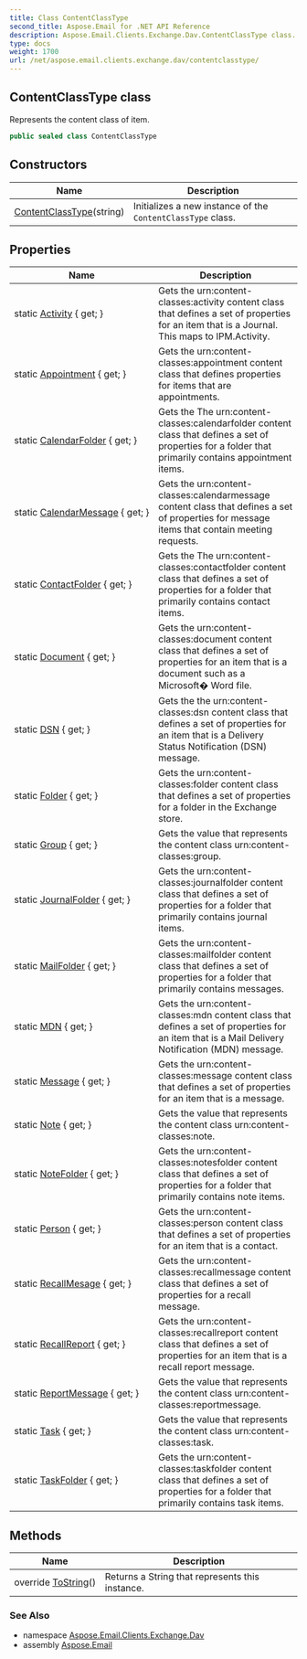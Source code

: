 ```yaml
---
title: Class ContentClassType
second_title: Aspose.Email for .NET API Reference
description: Aspose.Email.Clients.Exchange.Dav.ContentClassType class. Represents the content class of item
type: docs
weight: 1700
url: /net/aspose.email.clients.exchange.dav/contentclasstype/
---
```

## ContentClassType class

Represents the content class of item.

```csharp
public sealed class ContentClassType
```

## Constructors

| Name | Description |
| --- | --- |
| [ContentClassType](contentclasstype/)(string) | Initializes a new instance of the `ContentClassType` class. |

## Properties

| Name | Description |
| --- | --- |
| static [Activity](../../aspose.email.clients.exchange.dav/contentclasstype/activity/) { get; } | Gets the urn:content-classes:activity content class that defines a set of properties for an item that is a Journal. This maps to IPM.Activity. |
| static [Appointment](../../aspose.email.clients.exchange.dav/contentclasstype/appointment/) { get; } | Gets the urn:content-classes:appointment content class that defines properties for items that are appointments. |
| static [CalendarFolder](../../aspose.email.clients.exchange.dav/contentclasstype/calendarfolder/) { get; } | Gets the The urn:content-classes:calendarfolder content class that defines a set of properties for a folder that primarily contains appointment items. |
| static [CalendarMessage](../../aspose.email.clients.exchange.dav/contentclasstype/calendarmessage/) { get; } | Gets the urn:content-classes:calendarmessage content class that defines a set of properties for message items that contain meeting requests. |
| static [ContactFolder](../../aspose.email.clients.exchange.dav/contentclasstype/contactfolder/) { get; } | Gets the The urn:content-classes:contactfolder content class that defines a set of properties for a folder that primarily contains contact items. |
| static [Document](../../aspose.email.clients.exchange.dav/contentclasstype/document/) { get; } | Gets the urn:content-classes:document content class that defines a set of properties for an item that is a document such as a Microsoft� Word file. |
| static [DSN](../../aspose.email.clients.exchange.dav/contentclasstype/dsn/) { get; } | Gets the the urn:content-classes:dsn content class that defines a set of properties for an item that is a Delivery Status Notification (DSN) message. |
| static [Folder](../../aspose.email.clients.exchange.dav/contentclasstype/folder/) { get; } | Gets the urn:content-classes:folder content class that defines a set of properties for a folder in the Exchange store. |
| static [Group](../../aspose.email.clients.exchange.dav/contentclasstype/group/) { get; } | Gets the value that represents the content class urn:content-classes:group. |
| static [JournalFolder](../../aspose.email.clients.exchange.dav/contentclasstype/journalfolder/) { get; } | Gets the urn:content-classes:journalfolder content class that defines a set of properties for a folder that primarily contains journal items. |
| static [MailFolder](../../aspose.email.clients.exchange.dav/contentclasstype/mailfolder/) { get; } | Gets the urn:content-classes:mailfolder content class that defines a set of properties for a folder that primarily contains messages. |
| static [MDN](../../aspose.email.clients.exchange.dav/contentclasstype/mdn/) { get; } | Gets the urn:content-classes:mdn content class that defines a set of properties for an item that is a Mail Delivery Notification (MDN) message. |
| static [Message](../../aspose.email.clients.exchange.dav/contentclasstype/message/) { get; } | Gets the urn:content-classes:message content class that defines a set of properties for an item that is a message. |
| static [Note](../../aspose.email.clients.exchange.dav/contentclasstype/note/) { get; } | Gets the value that represents the content class urn:content-classes:note. |
| static [NoteFolder](../../aspose.email.clients.exchange.dav/contentclasstype/notefolder/) { get; } | Gets the urn:content-classes:notesfolder content class that defines a set of properties for a folder that primarily contains note items. |
| static [Person](../../aspose.email.clients.exchange.dav/contentclasstype/person/) { get; } | Gets the urn:content-classes:person content class that defines a set of properties for an item that is a contact. |
| static [RecallMesage](../../aspose.email.clients.exchange.dav/contentclasstype/recallmesage/) { get; } | Gets the urn:content-classes:recallmessage content class that defines a set of properties for a recall message. |
| static [RecallReport](../../aspose.email.clients.exchange.dav/contentclasstype/recallreport/) { get; } | Gets the urn:content-classes:recallreport content class that defines a set of properties for an item that is a recall report message. |
| static [ReportMessage](../../aspose.email.clients.exchange.dav/contentclasstype/reportmessage/) { get; } | Gets the value that represents the content class urn:content-classes:reportmessage. |
| static [Task](../../aspose.email.clients.exchange.dav/contentclasstype/task/) { get; } | Gets the value that represents the content class urn:content-classes:task. |
| static [TaskFolder](../../aspose.email.clients.exchange.dav/contentclasstype/taskfolder/) { get; } | Gets the urn:content-classes:taskfolder content class that defines a set of properties for a folder that primarily contains task items. |

## Methods

| Name | Description |
| --- | --- |
| override [ToString](../../aspose.email.clients.exchange.dav/contentclasstype/tostring/)() | Returns a String that represents this instance. |

### See Also

* namespace [Aspose.Email.Clients.Exchange.Dav](../../aspose.email.clients.exchange.dav/)
* assembly [Aspose.Email](../../)



